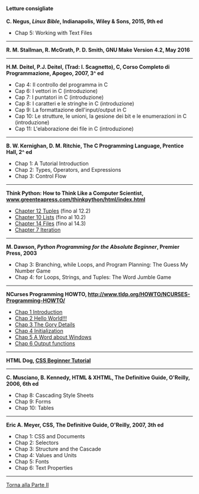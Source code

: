 #### Letture consigliate

**C. Negus, *Linux Bible*, Indianapolis, Wiley & Sons, 2015, 9th ed**

* Chap 5: Working with Text Files

---

**R. M. Stallman, R. McGrath, P. D. Smith, GNU Make Version 4.2, May 2016**

---

**H.M. Deitel, P.J. Deitel, (Trad: I. Scagnetto), C, Corso Completo di Programmazione, Apogeo, 2007, 3^ ed**

* Cap 4: Il controllo del programma in C
* Cap 6: I vettori in C (introduzione)
* Cap 7: I puntatori in C (introduzione)
* Cap 8: I caratteri e le stringhe in C (introduzione)
* Cap 9: La formattazione dell'input/output in C
* Cap 10: Le strutture, le unioni, la gesione dei bit e le enumerazioni in C (introduzione)
* Cap 11: L'elaborazione dei file in C (introduzione)

---

**B. W. Kernighan, D. M. Ritchie, The C Programming Language, Prentice Hall, 2^ ed**

* Chap 1: A Tutorial Introduction
* Chap 2: Types, Operators, and Expressions
* Chap 3: Control Flow

---

**Think Python: How to Think Like a Computer Scientist, <a href="http://www.greenteapress.com/thinkpython/html/index.html">www.greenteapress.com/thinkpython/html/index.html</a>**

* <a href="http://www.greenteapress.com/thinkpython/html/thinkpython013.html">Chapter 12 Tuples</a> (fino al 12.2)
* <a href="http://www.greenteapress.com/thinkpython/html/thinkpython011.html">Chapter 10 Lists</a> (fino al 10.2)
* <a href="http://www.greenteapress.com/thinkpython/html/thinkpython015.html">Chapter 14 Files</a> (fino al 14.3)
* <a href="http://www.greenteapress.com/thinkpython/html/thinkpython008.html">Chapter 7 Iteration</a>

---

**M. Dawson, *Python Programming for the Absolute Beginner*, Premier Press, 2003**

* Chap 3: Branching, while Loops, and Program Planning: The Guess My Number Game
* Chap 4: for Loops, Strings, and Tuples: The Word Jumble Game

---

**NCurses Programming HOWTO, <a href="http://www.tldp.org/HOWTO/NCURSES-Programming-HOWTO/">http://www.tldp.org/HOWTO/NCURSES-Programming-HOWTO/</a>**

* <a href="http://www.tldp.org/HOWTO/NCURSES-Programming-HOWTO/intro.html">Chap 1 Introduction</a>
* <a href="http://www.tldp.org/HOWTO/NCURSES-Programming-HOWTO/helloworld.html">Chap 2 Hello World!!!</a>
* <a href="http://www.tldp.org/HOWTO/NCURSES-Programming-HOWTO/gory.html">Chap 3 The Gory Details</a>
* <a href="http://www.tldp.org/HOWTO/NCURSES-Programming-HOWTO/init.html">Chap 4 Initialization</a>
* <a href="http://www.tldp.org/HOWTO/NCURSES-Programming-HOWTO/awordwindows.html">Chap 5 A Word about Windows</a>
* <a href="http://www.tldp.org/HOWTO/NCURSES-Programming-HOWTO/printw.html">Chap 6 Output functions</a>

---

**HTML Dog, <a href="http://htmldog.com/guides/css/beginner/">CSS Beginner Tutorial</a>**

---

**C. Musciano, B. Kennedy, HTML & XHTML, The Definitive Guide, O'Reilly, 2006, 6th ed**

* Chap 8: Cascading Style Sheets
* Chap 9: Forms
* Chap 10: Tables

---

**Eric A. Meyer, CSS, The Definitive Guide, O'Reilly, 2007, 3th ed**

* Chap 1: CSS and Documents
* Chap 2: Selectors
* Chap 3: Structure and the Cascade
* Chap 4: Values and Units
* Chap 5: Fonts
* Chap 6: Text Properties

---

<a href="/activities/2">Torna alla Parte II</a>
